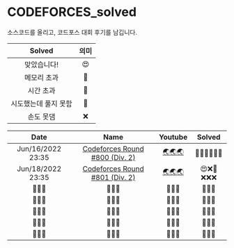 # CODEFORCES_solved
소스코드를 올리고, 코드포스 대회 후기를 남깁니다. <br>

| Solved | 의미 |
| :---:  | :--: |
| 맞았습니다! | 😍 |
| 메모리 초과 | 🤢 |
| 시간 초과 | 🤢 |
| 시도했는데 풀지 못함 | 🤬 |
| 손도 못댐 | ❌ |

| Date | Name | Youtube |              Solved              |
|         :---------:         | :--------------: | :----: |              :---------:              |
|   Jun/16/2022 23:35    |   [Codeforces Round #800 (Div. 2)](https://github.com/seonghwan7694/CODEFORCES_solved/tree/main/Codeforces%20Round%20%23800%20(Div.%202)%20-%20Jun%2016%202022)   | [🌏🌏🌏](https://youtu.be/gSa3FExo7KE) | 🤬❌❌❌❌❌ |
|        Jun/18/2022 23:35        |   [Codeforces Round #801 (Div. 2)](https://github.com/seonghwan7694/CODEFORCES_solved/tree/main/Codeforces%20Round%20%23801%20(Div.%202)%20-%20Jun%2018%202022)   |   [🌏🌏🌏](https://youtu.be/3fmQTV6vTS0)   | 😍❌🤢❌❌❌ |
|        🚧🚧🚧        |   🚧🚧🚧   |   🚧🚧🚧   | 🚧🚧🚧 |
|        🚧🚧🚧        |   🚧🚧🚧   |   🚧🚧🚧   | 🚧🚧🚧 |
|        🚧🚧🚧        |   🚧🚧🚧   |   🚧🚧🚧   | 🚧🚧🚧 |
|        🚧🚧🚧        |   🚧🚧🚧   |   🚧🚧🚧   | 🚧🚧🚧 |
|        🚧🚧🚧        |   🚧🚧🚧   |   🚧🚧🚧   | 🚧🚧🚧 |



